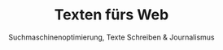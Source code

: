 ---
subtitle    : "Suchmaschinenoptimierung, Texte Schreiben & Journalismus"
title       : "Texten fürs Web"
meta_title  : "Anleitungen: Suchmaschinenoptimierung, Texte Schreiben & Journalismus"
image:
    header           : /images/journalismus/seo-suchmaschinenoptimierung-shutterstock_226628683-970-546.jpg
---